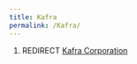 ```yaml
---
title: Kafra
permalink: /Kafra/
---
```


1.  REDIRECT [Kafra Corporation](/Kafra_Corporation "wikilink")
